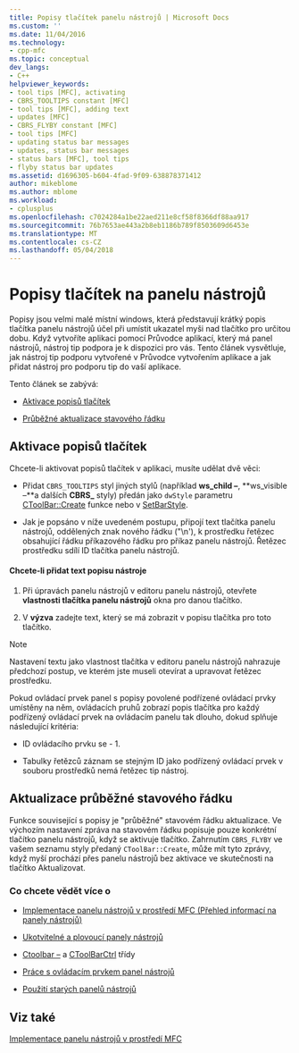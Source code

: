 ```yaml
---
title: Popisy tlačítek panelu nástrojů | Microsoft Docs
ms.custom: ''
ms.date: 11/04/2016
ms.technology:
- cpp-mfc
ms.topic: conceptual
dev_langs:
- C++
helpviewer_keywords:
- tool tips [MFC], activating
- CBRS_TOOLTIPS constant [MFC]
- tool tips [MFC], adding text
- updates [MFC]
- CBRS_FLYBY constant [MFC]
- tool tips [MFC]
- updating status bar messages
- updates, status bar messages
- status bars [MFC], tool tips
- flyby status bar updates
ms.assetid: d1696305-b604-4fad-9f09-638878371412
author: mikeblome
ms.author: mblome
ms.workload:
- cplusplus
ms.openlocfilehash: c7024284a1be22aed211e8cf58f8366df88aa917
ms.sourcegitcommit: 76b7653ae443a2b8eb1186b789f8503609d6453e
ms.translationtype: MT
ms.contentlocale: cs-CZ
ms.lasthandoff: 05/04/2018
---
```

# <a name="toolbar-tool-tips"></a>Popisy tlačítek na panelu nástrojů
Popisy jsou velmi malé místní windows, která představují krátký popis tlačítka panelu nástrojů účel při umístit ukazatel myši nad tlačítko pro určitou dobu. Když vytvoříte aplikaci pomocí Průvodce aplikací, který má panel nástrojů, nástroj tip podpora je k dispozici pro vás. Tento článek vysvětluje, jak nástroj tip podporu vytvořené v Průvodce vytvořením aplikace a jak přidat nástroj pro podporu tip do vaší aplikace.  
  
 Tento článek se zabývá:  
  
-   [Aktivace popisů tlačítek](#_core_activating_tool_tips)  
  
-   [Průběžné aktualizace stavového řádku](#_core_fly_by_status_bar_updates)  
  
##  <a name="_core_activating_tool_tips"></a> Aktivace popisů tlačítek  
 Chcete-li aktivovat popisů tlačítek v aplikaci, musíte udělat dvě věci:  
  
-   Přidat `CBRS_TOOLTIPS` styl jiných stylů (například **ws_child –**, **ws_visible –**a dalších **CBRS_** styly) předán jako `dwStyle` parametru [ CToolBar::Create](../mfc/reference/ctoolbar-class.md#create) funkce nebo v [SetBarStyle](../mfc/reference/ccontrolbar-class.md#setbarstyle).  
  
-   Jak je popsáno v níže uvedeném postupu, připojí text tlačítka panelu nástrojů, oddělených znak nového řádku ("\n'), k prostředku řetězec obsahující řádku příkazového řádku pro příkaz panelu nástrojů. Řetězec prostředku sdílí ID tlačítka panelu nástrojů.  
  
#### <a name="to-add-the-tool-tip-text"></a>Chcete-li přidat text popisu nástroje  
  
1.  Při úpravách panelu nástrojů v editoru panelu nástrojů, otevřete **vlastnosti tlačítka panelu nástrojů** okna pro danou tlačítko.  
  
2.  V **výzva** zadejte text, který se má zobrazit v popisu tlačítka pro toto tlačítko.  
  
> [!NOTE]
>  Nastavení textu jako vlastnost tlačítka v editoru panelu nástrojů nahrazuje předchozí postup, ve kterém jste museli otevírat a upravovat řetězec prostředku.  
  
 Pokud ovládací prvek panel s popisy povolené podřízené ovládací prvky umístěny na něm, ovládacích pruhů zobrazí popis tlačítka pro každý podřízený ovládací prvek na ovládacím panelu tak dlouho, dokud splňuje následující kritéria:  
  
-   ID ovládacího prvku se - 1.  
  
-   Tabulky řetězců záznam se stejným ID jako podřízený ovládací prvek v souboru prostředků nemá řetězec tip nástroj.  
  
##  <a name="_core_fly_by_status_bar_updates"></a> Aktualizace průběžné stavového řádku  
 Funkce související s popisy je "průběžné" stavovém řádku aktualizace. Ve výchozím nastavení zpráva na stavovém řádku popisuje pouze konkrétní tlačítko panelu nástrojů, když se aktivuje tlačítko. Zahrnutím `CBRS_FLYBY` ve vašem seznamu styly předaný `CToolBar::Create`, může mít tyto zprávy, když myší prochází přes panelu nástrojů bez aktivace ve skutečnosti na tlačítko Aktualizovat.  
  
### <a name="what-do-you-want-to-know-more-about"></a>Co chcete vědět více o  
  
-   [Implementace panelu nástrojů v prostředí MFC (Přehled informací na panely nástrojů)](../mfc/mfc-toolbar-implementation.md)  
  
-   [Ukotvitelné a plovoucí panely nástrojů](../mfc/docking-and-floating-toolbars.md)  
  
-   [Ctoolbar –](../mfc/reference/ctoolbar-class.md) a [CToolBarCtrl](../mfc/reference/ctoolbarctrl-class.md) třídy  
  
-   [Práce s ovládacím prvkem panel nástrojů](../mfc/working-with-the-toolbar-control.md)  
  
-   [Použití starých panelů nástrojů](../mfc/using-your-old-toolbars.md)  
  
## <a name="see-also"></a>Viz také  
 [Implementace panelu nástrojů v prostředí MFC](../mfc/mfc-toolbar-implementation.md)

